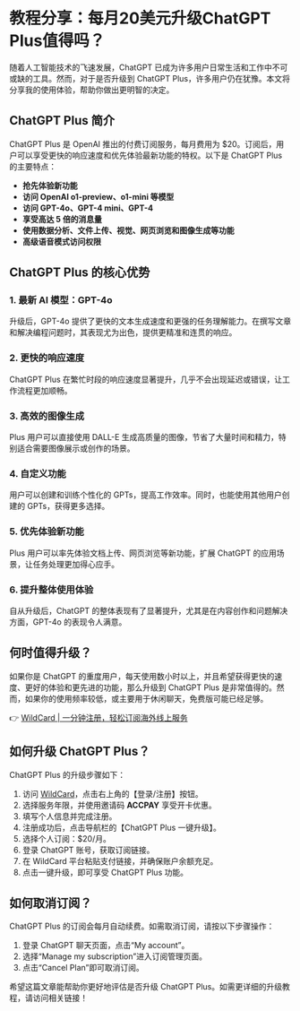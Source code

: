 # 教程分享：每月20美元升级ChatGPT Plus值得吗？

随着人工智能技术的飞速发展，ChatGPT 已成为许多用户日常生活和工作中不可或缺的工具。然而，对于是否升级到 ChatGPT Plus，许多用户仍在犹豫。本文将分享我的使用体验，帮助你做出更明智的决定。

## ChatGPT Plus 简介

ChatGPT Plus 是 OpenAI 推出的付费订阅服务，每月费用为 $20。订阅后，用户可以享受更快的响应速度和优先体验最新功能的特权。以下是 ChatGPT Plus 的主要特点：

- **抢先体验新功能**  
- **访问 OpenAI o1-preview、o1-mini 等模型**  
- **访问 GPT-4o、GPT-4 mini、GPT-4**  
- **享受高达 5 倍的消息量**  
- **使用数据分析、文件上传、视觉、网页浏览和图像生成等功能**  
- **高级语音模式访问权限**  

## ChatGPT Plus 的核心优势

### 1. 最新 AI 模型：GPT-4o
升级后，GPT-4o 提供了更快的文本生成速度和更强的任务理解能力。在撰写文章和解决编程问题时，其表现尤为出色，提供更精准和连贯的响应。

### 2. 更快的响应速度
ChatGPT Plus 在繁忙时段的响应速度显著提升，几乎不会出现延迟或错误，让工作流程更加顺畅。

### 3. 高效的图像生成
Plus 用户可以直接使用 DALL-E 生成高质量的图像，节省了大量时间和精力，特别适合需要图像展示或创作的场景。

### 4. 自定义功能
用户可以创建和训练个性化的 GPTs，提高工作效率。同时，也能使用其他用户创建的 GPTs，获得更多选择。

### 5. 优先体验新功能
Plus 用户可以率先体验文档上传、网页浏览等新功能，扩展 ChatGPT 的应用场景，让任务处理更加得心应手。

### 6. 提升整体使用体验
自从升级后，ChatGPT 的整体表现有了显著提升，尤其是在内容创作和问题解决方面，GPT-4o 的表现令人满意。

## 何时值得升级？

如果你是 ChatGPT 的重度用户，每天使用数小时以上，并且希望获得更快的速度、更好的体验和更先进的功能，那么升级到 ChatGPT Plus 是非常值得的。然而，如果你的使用频率较低，或主要用于休闲聊天，免费版可能已经足够。

👉 [WildCard | 一分钟注册，轻松订阅海外线上服务](https://bbtdd.com/WildCard)

## 如何升级 ChatGPT Plus？

ChatGPT Plus 的升级步骤如下：

1. 访问 [WildCard](https://bbtdd.com/WildCard)，点击右上角的【登录/注册】按钮。
2. 选择服务年限，并使用邀请码 **ACCPAY** 享受开卡优惠。
3. 填写个人信息并完成注册。
4. 注册成功后，点击导航栏的【ChatGPT Plus 一键升级】。
5. 选择个人订阅：$20/月。
6. 登录 ChatGPT 账号，获取订阅链接。
7. 在 WildCard 平台粘贴支付链接，并确保账户余额充足。
8. 点击一键升级，即可享受 ChatGPT Plus 功能。

## 如何取消订阅？

ChatGPT Plus 的订阅会每月自动续费。如需取消订阅，请按以下步骤操作：

1. 登录 ChatGPT 聊天页面，点击“My account”。
2. 选择“Manage my subscription”进入订阅管理页面。
3. 点击“Cancel Plan”即可取消订阅。

希望这篇文章能帮助你更好地评估是否升级 ChatGPT Plus。如需更详细的升级教程，请访问相关链接！